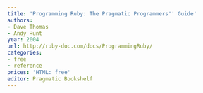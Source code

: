 ```yaml
---
title: 'Programming Ruby: The Pragmatic Programmers'' Guide'
authors:
- Dave Thomas
- Andy Hunt
year: 2004
url: http://ruby-doc.com/docs/ProgrammingRuby/
categories:
- free
- reference
prices: 'HTML: free'
editor: Pragmatic Bookshelf
---
```

